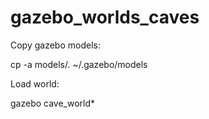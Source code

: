 # gazebo_worlds_caves
Copy gazebo models:

cp -a models/. ~/.gazebo/models

Load world:

gazebo cave_world*
